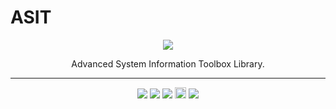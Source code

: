 # ASIT
<p align="center">
    <a href="#logo" alt="sit logo">
        <img src="http://uupload.ir/files/0ndf_capture.png" /></a>
</p>
<p align="center">
Advanced System Information Toolbox Library.
</p>

---

<p align="center">
        <a href="https://codecov.io/gh/aligholamee/pysys">
        <img src="https://img.shields.io/github/issues/aligholamee/ASIT.svg" /></a>
        <a href="https://codecov.io/gh/aligholamee/pysys">
        <img src="https://img.shields.io/github/license/aligholamee/ASIT.svg" /></a>
    <a href="#travis" alt="travis ci">
        <img src="https://travis-ci.com/aligholamee/pysys.svg?token=gYMHKihsfvyCN8TKR6jd&branch=master" /></a>
        <a href="https://badge.fury.io/py/asit"><img src="https://badge.fury.io/py/asit.svg" alt="PyPI version" height="18"></a>
    <a href="https://codecov.io/gh/aligholamee/pysys">
        <img src="https://codecov.io/gh/aligholamee/pysys/branch/master/graph/badge.svg" /></a>
    

</p>

